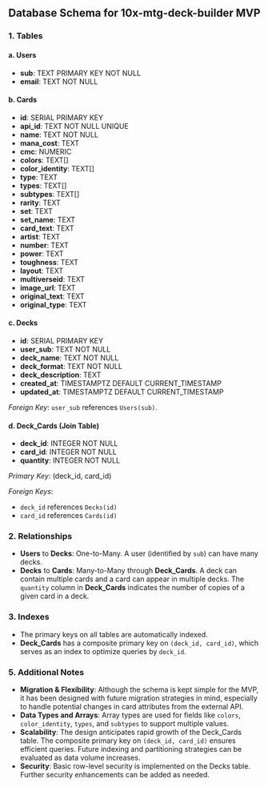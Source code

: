 ## Database Schema for 10x-mtg-deck-builder MVP

### 1. Tables

#### a. Users

- **sub**: TEXT PRIMARY KEY NOT NULL
- **email**: TEXT NOT NULL

#### b. Cards

- **id**: SERIAL PRIMARY KEY
- **api_id**: TEXT NOT NULL UNIQUE
- **name**: TEXT NOT NULL
- **mana_cost**: TEXT
- **cmc**: NUMERIC
- **colors**: TEXT[]
- **color_identity**: TEXT[]
- **type**: TEXT
- **types**: TEXT[]
- **subtypes**: TEXT[]
- **rarity**: TEXT
- **set**: TEXT
- **set_name**: TEXT
- **card_text**: TEXT
- **artist**: TEXT
- **number**: TEXT
- **power**: TEXT
- **toughness**: TEXT
- **layout**: TEXT
- **multiverseid**: TEXT
- **image_url**: TEXT
- **original_text**: TEXT
- **original_type**: TEXT


#### c. Decks

- **id**: SERIAL PRIMARY KEY
- **user_sub**: TEXT NOT NULL
- **deck_name**: TEXT NOT NULL
- **deck_format**: TEXT NOT NULL
- **deck_description**: TEXT
- **created_at**: TIMESTAMPTZ DEFAULT CURRENT_TIMESTAMP
- **updated_at**: TIMESTAMPTZ DEFAULT CURRENT_TIMESTAMP

*Foreign Key*: `user_sub` references `Users(sub)`.

#### d. Deck_Cards (Join Table)

- **deck_id**: INTEGER NOT NULL
- **card_id**: INTEGER NOT NULL
- **quantity**: INTEGER NOT NULL

*Primary Key*: (deck_id, card_id)

*Foreign Keys*:
- `deck_id` references `Decks(id)`
- `card_id` references `Cards(id)`

### 2. Relationships

- **Users** to **Decks**: One-to-Many. A user (identified by `sub`) can have many decks.
- **Decks** to **Cards**: Many-to-Many through **Deck_Cards**. A deck can contain multiple cards and a card can appear in multiple decks. The `quantity` column in **Deck_Cards** indicates the number of copies of a given card in a deck.

### 3. Indexes

- The primary keys on all tables are automatically indexed.
- **Deck_Cards** has a composite primary key on `(deck_id, card_id)`, which serves as an index to optimize queries by `deck_id`.


<!-- disabling for learning purposes
### 4. PostgreSQL Row-Level Security Policies

*Note*: The application is expected to set a session variable `app.current_user` with the current user's `sub` value.

```sql
ALTER TABLE decks ENABLE ROW LEVEL SECURITY;

CREATE POLICY deck_rls_policy ON decks
  FOR ALLg
  USING (user_sub = current_setting('app.current_user')::text);
```

This policy ensures that users can only access decks associated with their own `sub` identifier. -->

### 5. Additional Notes

- **Migration & Flexibility**: Although the schema is kept simple for the MVP, it has been designed with future migration strategies in mind, especially to handle potential changes in card attributes from the external API.
- **Data Types and Arrays**: Array types are used for fields like `colors`, `color_identity`, `types`, and `subtypes` to support multiple values.
- **Scalability**: The design anticipates rapid growth of the Deck_Cards table. The composite primary key on `(deck_id, card_id)` ensures efficient queries. Future indexing and partitioning strategies can be evaluated as data volume increases.
- **Security**: Basic row-level security is implemented on the Decks table. Further security enhancements can be added as needed. 